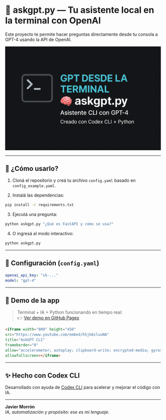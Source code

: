 # 🤖 askgpt.py — Tu asistente local en la terminal con OpenAI

Este proyecto te permite hacer preguntas directamente desde tu consola a GPT-4 usando la API de OpenAI.

![AskGPT CLI](assets/AskGPT.png)

---

## 🚀 ¿Cómo usarlo?

1. Cloná el repositorio y creá tu archivo `config.yaml` basado en `config_example.yaml`.

2. Instalá las dependencias:
```bash
pip install -r requirements.txt
```

3. Ejecutá una pregunta:
```bash
python askgpt.py "¿Qué es FastAPI y cómo se usa?"
```

4. O ingresá al modo interactivo:
```bash
python askgpt.py
```

---

## 🔐 Configuración (`config.yaml`)
```yaml
openai_api_key: "sk-..."
model: "gpt-4"
```

---

## 🎥 Demo de la app

> Terminal + IA + Python funcionando en tiempo real:  
👉 [Ver demo en GitHub Pages](https://javiermorron.github.io/askgpt-cli/)

```html
<iframe width="800" height="450"
src="https://www.youtube.com/embed/h5jk6zluuNA"
title="AskGPT CLI"
frameborder="0"
allow="accelerometer; autoplay; clipboard-write; encrypted-media; gyroscope; picture-in-picture"
allowfullscreen></iframe>
```

---

## ✨ Hecho con Codex CLI
Desarrollado con ayuda de [Codex CLI](https://github.com/openai/codex) para acelerar y mejorar el código con IA.

---

**Javier Morrón**  
*IA, automatización y propósito: ese es mi lenguaje.*
